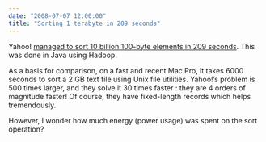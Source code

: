 ```yaml
---
date: "2008-07-07 12:00:00"
title: "Sorting 1 terabyte in 209 seconds"
---
```




Yahoo! [managed to sort 10 billion 100-byte elements in 209 seconds](http://www.dehora.net/journal/2008/07/06/3-12-minutes-to-sort-a-terabyte-hadoops-code-structure/). This was done in Java using Hadoop.

As a basis for comparison, on a fast and recent Mac Pro, it takes 6000 seconds to sort a 2 GB text file using Unix file utilities. Yahoo!&rsquo;s problem is 500 times larger, and they solve it 30 times faster : they are 4 orders of magnitude faster! Of course, they have fixed-length records which helps tremendously. 

However, I wonder how much energy (power usage) was spent on the sort operation? 

